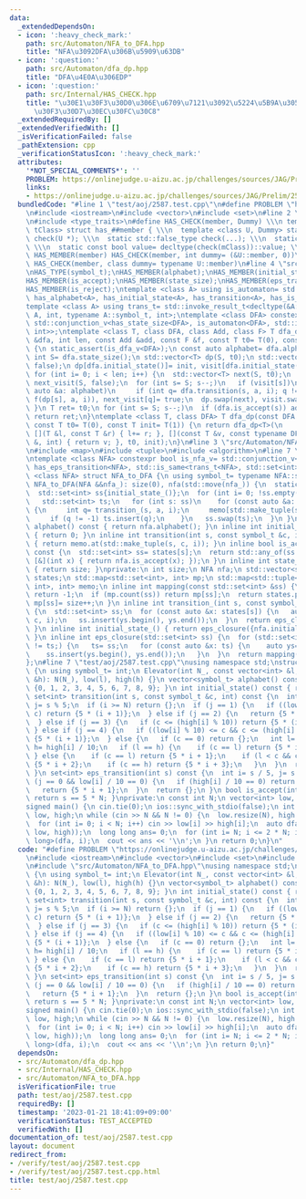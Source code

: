 ```yaml
---
data:
  _extendedDependsOn:
  - icon: ':heavy_check_mark:'
    path: src/Automaton/NFA_to_DFA.hpp
    title: "NFA\u3092DFA\u306B\u5909\u63DB"
  - icon: ':question:'
    path: src/Automaton/dfa_dp.hpp
    title: "DFA\u4E0A\u306EDP"
  - icon: ':question:'
    path: src/Internal/HAS_CHECK.hpp
    title: "\u30E1\u30F3\u30D0\u306E\u6709\u7121\u3092\u5224\u5B9A\u3059\u308B\u30C6\
      \u30F3\u30D7\u30EC\u30FC\u30C8"
  _extendedRequiredBy: []
  _extendedVerifiedWith: []
  _isVerificationFailed: false
  _pathExtension: cpp
  _verificationStatusIcon: ':heavy_check_mark:'
  attributes:
    '*NOT_SPECIAL_COMMENTS*': ''
    PROBLEM: https://onlinejudge.u-aizu.ac.jp/challenges/sources/JAG/Prelim/2587
    links:
    - https://onlinejudge.u-aizu.ac.jp/challenges/sources/JAG/Prelim/2587
  bundledCode: "#line 1 \"test/aoj/2587.test.cpp\"\n#define PROBLEM \"https://onlinejudge.u-aizu.ac.jp/challenges/sources/JAG/Prelim/2587\"\
    \n#include <iostream>\n#include <vector>\n#include <set>\n#line 2 \"src/Internal/HAS_CHECK.hpp\"\
    \n#include <type_traits>\n#define HAS_CHECK(member, Dummy) \\\n template <class\
    \ tClass> struct has_##member { \\\n  template <class U, Dummy> static std::true_type\
    \ check(U *); \\\n  static std::false_type check(...); \\\n  static tClass *mClass;\
    \ \\\n  static const bool value= decltype(check(mClass))::value; \\\n };\n#define\
    \ HAS_MEMBER(member) HAS_CHECK(member, int dummy= (&U::member, 0))\n#define HAS_TYPE(member)\
    \ HAS_CHECK(member, class dummy= typename U::member)\n#line 4 \"src/Automaton/dfa_dp.hpp\"\
    \nHAS_TYPE(symbol_t);\nHAS_MEMBER(alphabet);\nHAS_MEMBER(initial_state);\nHAS_MEMBER(transition);\n\
    HAS_MEMBER(is_accept);\nHAS_MEMBER(state_size);\nHAS_MEMBER(eps_transition);\n\
    HAS_MEMBER(is_reject);\ntemplate <class A> using is_automaton= std::conjunction<has_symbol_t<A>,\
    \ has_alphabet<A>, has_initial_state<A>, has_transition<A>, has_is_accept<A>>;\n\
    template <class A> using trans_t= std::invoke_result_t<decltype(&A::transition),\
    \ A, int, typename A::symbol_t, int>;\ntemplate <class DFA> constexpr bool is_dfa_v=\
    \ std::conjunction_v<has_state_size<DFA>, is_automaton<DFA>, std::is_same<trans_t<DFA>,\
    \ int>>;\ntemplate <class T, class DFA, class Add, class F> T dfa_dp(const DFA\
    \ &dfa, int len, const Add &add, const F &f, const T t0= T(0), const T init= T(1))\
    \ {\n static_assert(is_dfa_v<DFA>);\n const auto alphabet= dfa.alphabet();\n const\
    \ int S= dfa.state_size();\n std::vector<T> dp(S, t0);\n std::vector<char> visit(S,\
    \ false);\n dp[dfa.initial_state()]= init, visit[dfa.initial_state()]= true;\n\
    \ for (int i= 0; i < len; i++) {\n  std::vector<T> next(S, t0);\n  std::vector<char>\
    \ next_visit(S, false);\n  for (int s= S; s--;)\n   if (visit[s])\n    for (const\
    \ auto &a: alphabet)\n     if (int q= dfa.transition(s, a, i); q != -1) add(next[q],\
    \ f(dp[s], a, i)), next_visit[q]= true;\n  dp.swap(next), visit.swap(next_visit);\n\
    \ }\n T ret= t0;\n for (int s= S; s--;)\n  if (dfa.is_accept(s)) add(ret, dp[s]);\n\
    \ return ret;\n}\ntemplate <class T, class DFA> T dfa_dp(const DFA &dfa, int len,\
    \ const T t0= T(0), const T init= T(1)) {\n return dfa_dp<T>(\n     dfa, len,\
    \ [](T &l, const T &r) { l+= r; }, [](const T &v, const typename DFA::symbol_t\
    \ &, int) { return v; }, t0, init);\n}\n#line 3 \"src/Automaton/NFA_to_DFA.hpp\"\
    \n#include <map>\n#include <tuple>\n#include <algorithm>\n#line 7 \"src/Automaton/NFA_to_DFA.hpp\"\
    \ntemplate <class NFA> constexpr bool is_nfa_v= std::conjunction_v<is_automaton<NFA>,\
    \ has_eps_transition<NFA>, std::is_same<trans_t<NFA>, std::set<int>>>;\ntemplate\
    \ <class NFA> struct NFA_to_DFA {\n using symbol_t= typename NFA::symbol_t;\n\
    \ NFA_to_DFA(NFA &&nfa_): size(0), nfa(std::move(nfa_)) {\n  static_assert(is_nfa_v<NFA>);\n\
    \  std::set<int> ss{initial_state_()};\n  for (int i= 0; !ss.empty(); i++) {\n\
    \   std::set<int> ts;\n   for (int s: ss)\n    for (const auto &a: alphabet())\
    \ {\n     int q= transition_(s, a, i);\n     memo[std::make_tuple(s, a, i)]= q;\n\
    \     if (q != -1) ts.insert(q);\n    }\n   ss.swap(ts);\n  }\n }\n std::vector<symbol_t>\
    \ alphabet() const { return nfa.alphabet(); }\n inline int initial_state() const\
    \ { return 0; }\n inline int transition(int s, const symbol_t &c, int i) const\
    \ { return memo.at(std::make_tuple(s, c, i)); }\n inline bool is_accept(int s)\
    \ const {\n  std::set<int> ss= states[s];\n  return std::any_of(ss.begin(), ss.end(),\
    \ [&](int x) { return nfa.is_accept(x); });\n }\n inline int state_size() const\
    \ { return size; }\nprivate:\n int size;\n NFA nfa;\n std::vector<std::set<int>>\
    \ states;\n std::map<std::set<int>, int> mp;\n std::map<std::tuple<int, symbol_t,\
    \ int>, int> memo;\n inline int mapping(const std::set<int> &ss) {\n  if (ss.empty())\
    \ return -1;\n  if (mp.count(ss)) return mp[ss];\n  return states.push_back(ss),\
    \ mp[ss]= size++;\n }\n inline int transition_(int s, const symbol_t &c, int i)\
    \ {\n  std::set<int> ss;\n  for (const auto &x: states[s]) {\n   auto ys= nfa.transition(x,\
    \ c, i);\n   ss.insert(ys.begin(), ys.end());\n  }\n  return eps_closure(ss);\n\
    \ }\n inline int initial_state_() { return eps_closure({nfa.initial_state()});\
    \ }\n inline int eps_closure(std::set<int> ss) {\n  for (std::set<int> ts; ss\
    \ != ts;) {\n   ts= ss;\n   for (const auto &x: ts) {\n    auto ys= nfa.eps_transition(x);\n\
    \    ss.insert(ys.begin(), ys.end());\n   }\n  }\n  return mapping(ss);\n }\n\
    };\n#line 7 \"test/aoj/2587.test.cpp\"\nusing namespace std;\nstruct Elevator\
    \ {\n using symbol_t= int;\n Elevator(int N_, const vector<int> &l, const vector<int>\
    \ &h): N(N_), low(l), high(h) {}\n vector<symbol_t> alphabet() const { return\
    \ {0, 1, 2, 3, 4, 5, 6, 7, 8, 9}; }\n int initial_state() const { return 0; }\n\
    \ set<int> transition(int s, const symbol_t &c, int) const {\n  int i= s / 5,\
    \ j= s % 5;\n  if (i >= N) return {};\n  if (j == 1) {\n   if ((low[i] % 10) <=\
    \ c) return {5 * (i + 1)};\n  } else if (j == 2) {\n   return {5 * (i + 1)};\n\
    \  } else if (j == 3) {\n   if (c <= (high[i] % 10)) return {5 * (i + 1)};\n \
    \ } else if (j == 4) {\n   if ((low[i] % 10) <= c && c <= (high[i] % 10)) return\
    \ {5 * (i + 1)};\n  } else {\n   if (c == 0) return {};\n   int l= low[i] / 10,\
    \ h= high[i] / 10;\n   if (l == h) {\n    if (c == l) return {5 * i + 4};\n  \
    \ } else {\n    if (c == l) return {5 * i + 1};\n    if (l < c && c < h) return\
    \ {5 * i + 2};\n    if (c == h) return {5 * i + 3};\n   }\n  }\n  return {};\n\
    \ }\n set<int> eps_transition(int s) const {\n  int i= s / 5, j= s % 5;\n  if\
    \ (j == 0 && low[i] / 10 == 0) {\n   if (high[i] / 10 == 0) return {5 * i + 4};\n\
    \   return {5 * i + 1};\n  }\n  return {};\n }\n bool is_accept(int s) const {\
    \ return s == 5 * N; }\nprivate:\n const int N;\n vector<int> low, high;\n};\n\
    signed main() {\n cin.tie(0);\n ios::sync_with_stdio(false);\n int N;\n vector<int>\
    \ low, high;\n while (cin >> N && N != 0) {\n  low.resize(N), high.resize(N);\n\
    \  for (int i= 0; i < N; i++) cin >> low[i] >> high[i];\n  auto dfa= NFA_to_DFA(Elevator(N,\
    \ low, high));\n  long long ans= 0;\n  for (int i= N; i <= 2 * N; i++) ans+= dfa_dp<long\
    \ long>(dfa, i);\n  cout << ans << '\\n';\n }\n return 0;\n}\n"
  code: "#define PROBLEM \"https://onlinejudge.u-aizu.ac.jp/challenges/sources/JAG/Prelim/2587\"\
    \n#include <iostream>\n#include <vector>\n#include <set>\n#include \"src/Automaton/dfa_dp.hpp\"\
    \n#include \"src/Automaton/NFA_to_DFA.hpp\"\nusing namespace std;\nstruct Elevator\
    \ {\n using symbol_t= int;\n Elevator(int N_, const vector<int> &l, const vector<int>\
    \ &h): N(N_), low(l), high(h) {}\n vector<symbol_t> alphabet() const { return\
    \ {0, 1, 2, 3, 4, 5, 6, 7, 8, 9}; }\n int initial_state() const { return 0; }\n\
    \ set<int> transition(int s, const symbol_t &c, int) const {\n  int i= s / 5,\
    \ j= s % 5;\n  if (i >= N) return {};\n  if (j == 1) {\n   if ((low[i] % 10) <=\
    \ c) return {5 * (i + 1)};\n  } else if (j == 2) {\n   return {5 * (i + 1)};\n\
    \  } else if (j == 3) {\n   if (c <= (high[i] % 10)) return {5 * (i + 1)};\n \
    \ } else if (j == 4) {\n   if ((low[i] % 10) <= c && c <= (high[i] % 10)) return\
    \ {5 * (i + 1)};\n  } else {\n   if (c == 0) return {};\n   int l= low[i] / 10,\
    \ h= high[i] / 10;\n   if (l == h) {\n    if (c == l) return {5 * i + 4};\n  \
    \ } else {\n    if (c == l) return {5 * i + 1};\n    if (l < c && c < h) return\
    \ {5 * i + 2};\n    if (c == h) return {5 * i + 3};\n   }\n  }\n  return {};\n\
    \ }\n set<int> eps_transition(int s) const {\n  int i= s / 5, j= s % 5;\n  if\
    \ (j == 0 && low[i] / 10 == 0) {\n   if (high[i] / 10 == 0) return {5 * i + 4};\n\
    \   return {5 * i + 1};\n  }\n  return {};\n }\n bool is_accept(int s) const {\
    \ return s == 5 * N; }\nprivate:\n const int N;\n vector<int> low, high;\n};\n\
    signed main() {\n cin.tie(0);\n ios::sync_with_stdio(false);\n int N;\n vector<int>\
    \ low, high;\n while (cin >> N && N != 0) {\n  low.resize(N), high.resize(N);\n\
    \  for (int i= 0; i < N; i++) cin >> low[i] >> high[i];\n  auto dfa= NFA_to_DFA(Elevator(N,\
    \ low, high));\n  long long ans= 0;\n  for (int i= N; i <= 2 * N; i++) ans+= dfa_dp<long\
    \ long>(dfa, i);\n  cout << ans << '\\n';\n }\n return 0;\n}"
  dependsOn:
  - src/Automaton/dfa_dp.hpp
  - src/Internal/HAS_CHECK.hpp
  - src/Automaton/NFA_to_DFA.hpp
  isVerificationFile: true
  path: test/aoj/2587.test.cpp
  requiredBy: []
  timestamp: '2023-01-21 18:41:09+09:00'
  verificationStatus: TEST_ACCEPTED
  verifiedWith: []
documentation_of: test/aoj/2587.test.cpp
layout: document
redirect_from:
- /verify/test/aoj/2587.test.cpp
- /verify/test/aoj/2587.test.cpp.html
title: test/aoj/2587.test.cpp
---
```


